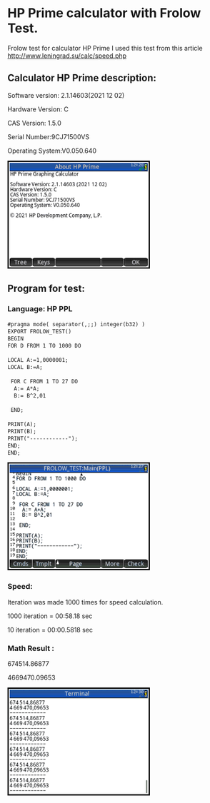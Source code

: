 # HP Prime calculator with Frolow Test.
Frolow test for calculator HP Prime
I used this test from this article
http://www.leningrad.su/calc/speed.php

## Calculator HP Prime description:

Software version: 2.1.14603(2021 12 02)

Hardware Version: C

CAS Version: 1.5.0

Serial Number:9CJ71500VS

Operating System:V0.050.640

![HP Prime](/hp_prime2.png)

## Program for test:

### Language: HP PPL

```
#pragma mode( separator(,;;) integer(b32) )
EXPORT FROLOW_TEST()
BEGIN
FOR D FROM 1 TO 1000 DO

LOCAL A:=1,0000001;
LOCAL B:=A;
 
 FOR C FROM 1 TO 27 DO
  A:= A*A;
  B:= B^2,01

 END;
 
PRINT(A);
PRINT(B);
PRINT("------------");
END;
END;

```
![HP Prime PPL](/hp_prime1.png)

### Speed:
Iteration was made 1000 times for speed calculation.

1000 iteration = 00:58.18 sec

10 iteration = 00:00.5818 sec


### Math Result :

674514.86877

4669470.09653

![HP Prime Result](/hp_prime3.png)

